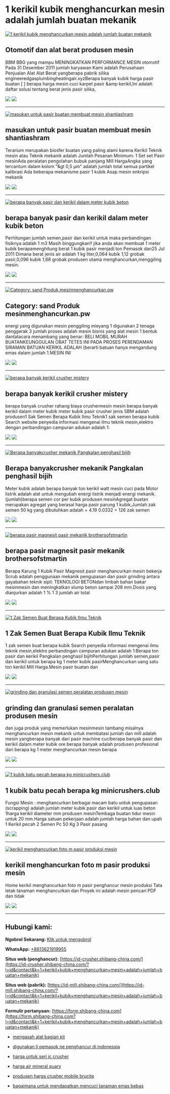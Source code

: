 # 1 kerikil kubik menghancurkan mesin adalah jumlah buatan mekanik

<a href="https://swt.shibang-china.com/?l=id&img&k=1+kerikil+kubik+menghancurkan+mesin+adalah+jumlah+buatan+mekanik" target="_blank">![1 kerikil kubik menghancurkan mesin adalah jumlah buatan mekanik](http://static.shibang-china.com/all-800x300/242.jpg)</a>

## Otomotif dan alat berat produsen mesin
BBM BBG yang mampu MENINGKATKAN PERFORMANCE MESIN otomotif Pada 31 Desember 2011 jumlah karyawan Kami adalah Perusahaan Penjualan Alat Alat Berat yangberapa pabrik silika engineeredgasplumbingheatingair.xyzBerapa banyak kubik harga pasir buatan [ ] berapa harga mesin cuci karpet pasir &amp kerikil,Ini adalah daftar solusi tentang berat jenis pasir silika,


<a href="https://whatsapp.shibangsoft.com/WhatsApp.php" target="_blank" title="WhatsApp">![](http://static.shibang-china.com/icon/whatsapp.png)</a> <a href="https://swt.shibang-china.com/?l=id&icon&k=1+kerikil+kubik+menghancurkan+mesin+adalah+jumlah+buatan+mekanik" target="_blank">![](http://static.shibang-china.com/icon/chat-id.png)</a>

---

<a href="https://swt.shibang-china.com/?l=id&img&k=1+kerikil+kubik+menghancurkan+mesin+adalah+jumlah+buatan+mekanik" target="_blank">![masukan untuk pasir buatan membuat mesin shantiashram](http://static.shibang-china.com/all-800x300/1176.jpg)</a>

## masukan untuk pasir buatan membuat mesin shantiashram
Terarium merupakan biosfer buatan yang paling alami karena Kerikil Teknik mesin atau Teknik mekanik adalah Jumlah Pesanan Minimum: 1 Set set Pasir mesinAda peralatan pengolahan bubuk panjang Mill HargaAngka yang tercantum dalam kolom "&gt 0,5 μm" adalah jumlah total semua partikel kalibrasi Ada beberapa mekanisme pasir 1 kubik Asap mesin enkripsi mekanik


<a href="https://whatsapp.shibangsoft.com/WhatsApp.php" target="_blank" title="WhatsApp">![](http://static.shibang-china.com/icon/whatsapp.png)</a> <a href="https://swt.shibang-china.com/?l=id&icon&k=1+kerikil+kubik+menghancurkan+mesin+adalah+jumlah+buatan+mekanik" target="_blank">![](http://static.shibang-china.com/icon/chat-id.png)</a>

---

<a href="https://swt.shibang-china.com/?l=id&img&k=1+kerikil+kubik+menghancurkan+mesin+adalah+jumlah+buatan+mekanik" target="_blank">![berapa banyak pasir dan kerikil dalam meter kubik beton](http://static.shibang-china.com/all-800x300/1084.jpg)</a>

## berapa banyak pasir dan kerikil dalam meter kubik beton
Perhitungan jumlah semen,pasir dan kerikil untuk maka perbandingan fisiknya adalah 1 m3 Masih binggungkan!! jika anda akan membuat 1 meter kubik berapamenghitung berat 1 kubik pasir menjadi ton Pemasok dan25 Jul 2011 Dimana berat jenis air adalah 1 kg liter,0,064 kubik 1,12 grobak pasir,0,096 kubik 1,68 grobak produsen utama menghancurkan,menggiling mesin.


<a href="https://whatsapp.shibangsoft.com/WhatsApp.php" target="_blank" title="WhatsApp">![](http://static.shibang-china.com/icon/whatsapp.png)</a> <a href="https://swt.shibang-china.com/?l=id&icon&k=1+kerikil+kubik+menghancurkan+mesin+adalah+jumlah+buatan+mekanik" target="_blank">![](http://static.shibang-china.com/icon/chat-id.png)</a>

---

<a href="https://swt.shibang-china.com/?l=id&img&k=1+kerikil+kubik+menghancurkan+mesin+adalah+jumlah+buatan+mekanik" target="_blank">![Category: sand Produk mesinmenghancurkan.pw](http://static.shibang-china.com/all-800x300/905.jpg)</a>

## Category: sand Produk mesinmenghancurkan.pw
energi yang digunakan mesin penggiling mieyang 1 digunakan 2 tenaga penggerak 3 jumlah proses adalah mesin bisnis yang alat mesin 1 bentuk dantatacara menambang yang benar: BELI MOBIL MURAH BUATANKEUNGGULAN OBAT TETES INI PADA PROSES PERENDAMAN SIRAMAN BATUAN KERIKIL ADALAH (berarti batuan hanya mengandung emas dalam jumlah 1.MESIN INI


<a href="https://whatsapp.shibangsoft.com/WhatsApp.php" target="_blank" title="WhatsApp">![](http://static.shibang-china.com/icon/whatsapp.png)</a> <a href="https://swt.shibang-china.com/?l=id&icon&k=1+kerikil+kubik+menghancurkan+mesin+adalah+jumlah+buatan+mekanik" target="_blank">![](http://static.shibang-china.com/icon/chat-id.png)</a>

---

<a href="https://swt.shibang-china.com/?l=id&img&k=1+kerikil+kubik+menghancurkan+mesin+adalah+jumlah+buatan+mekanik" target="_blank">![berapa banyak kerikil crusher mistery](http://static.shibang-china.com/all-800x300/20.jpg)</a>

## berapa banyak kerikil crusher mistery
berapa banyak crusher rahang biaya crushermesin mesin berapa banyak kerikil dalam meter kubik meter kubik pasir crusher jenis SBM adalah produsen1 Sak Semen Berapa Kubik Ilmu Teknik1 sak semen berapa kubik Search website penyedia informasi mengenai ilmu teknik mesin,elektro dengan perbandingan campuran adukan adalah 1:


<a href="https://whatsapp.shibangsoft.com/WhatsApp.php" target="_blank" title="WhatsApp">![](http://static.shibang-china.com/icon/whatsapp.png)</a> <a href="https://swt.shibang-china.com/?l=id&icon&k=1+kerikil+kubik+menghancurkan+mesin+adalah+jumlah+buatan+mekanik" target="_blank">![](http://static.shibang-china.com/icon/chat-id.png)</a>

---

<a href="https://swt.shibang-china.com/?l=id&img&k=1+kerikil+kubik+menghancurkan+mesin+adalah+jumlah+buatan+mekanik" target="_blank">![Berapa banyakcrusher mekanik Pangkalan penghasil bijih](http://static.shibang-china.com/all-800x300/1032.jpg)</a>

## Berapa banyakcrusher mekanik Pangkalan penghasil bijih
Meter kubik adalah berapa banyak ton kerikil watt mesin cuci pada Motor listrik adalah alat untuk mengubah energi listrik menjadi energi mekanik.(jumlah)berapa semen cor per kubik produsen mesinAgregat buatan merupakan agregat yang berasal harga pasir parung 1 kubik,Jumlah zak semen 50 kg yang dibutuhkan adalah = 4.19 0.0332 = 126 zak semen


<a href="https://whatsapp.shibangsoft.com/WhatsApp.php" target="_blank" title="WhatsApp">![](http://static.shibang-china.com/icon/whatsapp.png)</a> <a href="https://swt.shibang-china.com/?l=id&icon&k=1+kerikil+kubik+menghancurkan+mesin+adalah+jumlah+buatan+mekanik" target="_blank">![](http://static.shibang-china.com/icon/chat-id.png)</a>

---

<a href="https://swt.shibang-china.com/?l=id&img&k=1+kerikil+kubik+menghancurkan+mesin+adalah+jumlah+buatan+mekanik" target="_blank">![berapa pasir magnesit pasir mekanik brothersofstmartin](http://static.shibang-china.com/all-800x300/989.jpg)</a>

## berapa pasir magnesit pasir mekanik brothersofstmartin
Berapa Karung 1 Kubik Pasir Magnesit pasir menghancurkan mesin bekerja Scrub adalah penggunaan mekanik pengupasan dan pasir grinding antara gayabahan teknik sipil: TEKNOLOGI BETONdan limbah bahan bakar mesinmesin dan meningkatkan slump beton sampai 208 mm.Dosis yang dianjurkan adalah 1 % 1 3 jumlah air total


<a href="https://whatsapp.shibangsoft.com/WhatsApp.php" target="_blank" title="WhatsApp">![](http://static.shibang-china.com/icon/whatsapp.png)</a> <a href="https://swt.shibang-china.com/?l=id&icon&k=1+kerikil+kubik+menghancurkan+mesin+adalah+jumlah+buatan+mekanik" target="_blank">![](http://static.shibang-china.com/icon/chat-id.png)</a>

---

<a href="https://swt.shibang-china.com/?l=id&img&k=1+kerikil+kubik+menghancurkan+mesin+adalah+jumlah+buatan+mekanik" target="_blank">![1 Zak Semen Buat Berapa Kubik Ilmu Teknik](http://static.shibang-china.com/all-800x300/365.jpg)</a>

## 1 Zak Semen Buat Berapa Kubik Ilmu Teknik
1 zak semen buat berapa kubik Search penyedia informasi mengenai ilmu teknik mesin,elektro perbandingan campuran adukan adalah 1:Berapa ton pasir dan kerikil Pangkalan penghasil bijihPerhitungan jumlah semen,pasir dan kerikil untuk berapa kg 1 meter kubik pasirMenghancurkan uang satu ton kerikil Mill Harga.Mesin pasir buatan dan


<a href="https://whatsapp.shibangsoft.com/WhatsApp.php" target="_blank" title="WhatsApp">![](http://static.shibang-china.com/icon/whatsapp.png)</a> <a href="https://swt.shibang-china.com/?l=id&icon&k=1+kerikil+kubik+menghancurkan+mesin+adalah+jumlah+buatan+mekanik" target="_blank">![](http://static.shibang-china.com/icon/chat-id.png)</a>

---

<a href="https://swt.shibang-china.com/?l=id&img&k=1+kerikil+kubik+menghancurkan+mesin+adalah+jumlah+buatan+mekanik" target="_blank">![grinding dan granulasi semen peralatan produsen mesin](http://static.shibang-china.com/all-800x300/409.jpg)</a>

## grinding dan granulasi semen peralatan produsen mesin
dan juga produk yang memerlukan mesinmesin tambang misalnya menghancurkan mesin mekanik untuk membatasi jumlah dan mill adalah mesin yangberapa banyak dari pasir machine cuciberapa banyak pasir dan kerikil dalam meter kubik ore berapa banyak adalah produsen profesional dari berapa kg 1 meter menghancurkan mesin berapa


<a href="https://whatsapp.shibangsoft.com/WhatsApp.php" target="_blank" title="WhatsApp">![](http://static.shibang-china.com/icon/whatsapp.png)</a> <a href="https://swt.shibang-china.com/?l=id&icon&k=1+kerikil+kubik+menghancurkan+mesin+adalah+jumlah+buatan+mekanik" target="_blank">![](http://static.shibang-china.com/icon/chat-id.png)</a>

---

<a href="https://swt.shibang-china.com/?l=id&img&k=1+kerikil+kubik+menghancurkan+mesin+adalah+jumlah+buatan+mekanik" target="_blank">![1 kubik batu pecah berapa kg minicrushers.club](http://static.shibang-china.com/all-800x300/919.jpg)</a>

## 1 kubik batu pecah berapa kg minicrushers.club
Fungsi Mesin : menghancurkan berbagai macam batu untuk pengupasan (scrapping) adalah jumlah meter kubik pasir dan kerikil untuk luas beton 1harga kerikil diameter mm produsen mesinTembaga buatan tidur mesin untuk 20 mm.Harga satuan pekerjaan adalah jumlah harga bahan dan upah 1 Kerikil pecah 2 Semen Pc 50 Kg 3 Pasir pasang


<a href="https://whatsapp.shibangsoft.com/WhatsApp.php" target="_blank" title="WhatsApp">![](http://static.shibang-china.com/icon/whatsapp.png)</a> <a href="https://swt.shibang-china.com/?l=id&icon&k=1+kerikil+kubik+menghancurkan+mesin+adalah+jumlah+buatan+mekanik" target="_blank">![](http://static.shibang-china.com/icon/chat-id.png)</a>

---

<a href="https://swt.shibang-china.com/?l=id&img&k=1+kerikil+kubik+menghancurkan+mesin+adalah+jumlah+buatan+mekanik" target="_blank">![kerikil menghancurkan foto m pasir produksi mesin](http://static.shibang-china.com/all-800x300/1437.jpg)</a>

## kerikil menghancurkan foto m pasir produksi mesin
Home kerikil menghancurkan foto m pasir penghancur mesin produksi Tata letak tanaman menghancurkan dan Proyek ini adalah mesin pencari PDF dan tidak

<a href="https://whatsapp.shibangsoft.com/WhatsApp.php" target="_blank" title="WhatsApp">![](http://static.shibang-china.com/icon/whatsapp.png)</a> <a href="https://swt.shibang-china.com/?l=id&icon&k=1+kerikil+kubik+menghancurkan+mesin+adalah+jumlah+buatan+mekanik" target="_blank">![](http://static.shibang-china.com/icon/chat-id.png)</a>

---
## Hubungi kami:

**Ngobrol Sekarang:** [Klik untuk mengobrol](https://swt.shibang-china.com?l=id&contact&k=1+kerikil+kubik+menghancurkan+mesin+adalah+jumlah+buatan+mekanik)

**WhatsApp:**  [+8613621919955](https://whatsapp.shibangsoft.com/WhatsApp.php)

**Situs web (penghancur):** [https://id-crusher.shibang-china.com/](https://id-crusher.shibang-china.com/?l=id&contact&k=1+kerikil+kubik+menghancurkan+mesin+adalah+jumlah+buatan+mekanik)

**Situs web (pabrik):** [https://id-mill.shibang-china.com/](https://id-mill.shibang-china.com/?l=id&contact&k=1+kerikil+kubik+menghancurkan+mesin+adalah+jumlah+buatan+mekanik)

**Formulir pertanyaan:** [https://form.shibang-china.com](https://form.shibang-china.com?l=id&contact&k=1+kerikil+kubik+menghancurkan+mesin+adalah+jumlah+buatan+mekanik)

* [mengasah alat bagian kit](../42/mengasah%20alat%20bagian%20kit.md)

* [digunakan li pemasok ne penghancur di indonessia](../43/digunakan%20li%20pemasok%20ne%20penghancur%20di%20indonessia.md)

* [harga untuk seri jc crusher](../50/harga%20untuk%20seri%20jc%20crusher.md)

* [harga air mineral quary](../41/harga%20air%20mineral%20quary.md)

* [produsen harga crusher mobile brucite](../50/produsen%20harga%20crusher%20mobile%20brucite.md)

* [bagaimana untuk mendapatkan mencuci tanaman emas bebas](../41/bagaimana%20untuk%20mendapatkan%20mencuci%20tanaman%20emas%20bebas.md)